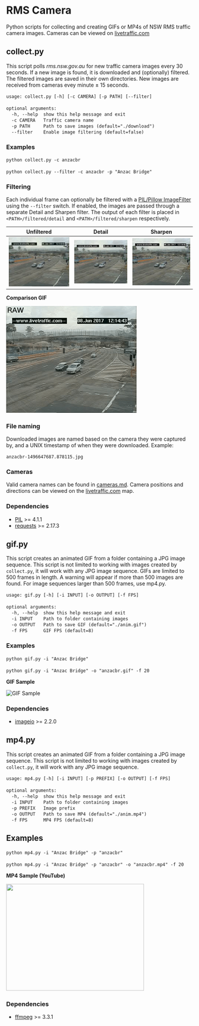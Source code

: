 # RMS Camera
Python scripts for collecting and creating GIFs or MP4s of NSW RMS traffic camera images. Cameras can be viewed on [livetraffic.com](https://www.livetraffic.com/desktop.html#cameraview)


## collect.py
This script polls _rms.nsw.gov.au_ for new traffic camera images every 30 seconds. If a new image is found, it is downloaded and (optionally) filtered. The filtered images are saved in their own directories. New images are received from cameras evey minute ± 15 seconds.

```
usage: collect.py [-h] [-c CAMERA] [-p PATH] [--filter]

optional arguments:
  -h, --help  show this help message and exit
  -c CAMERA   Traffic camera name
  -p PATH     Path to save images (default="./download")
  --filter    Enable image filtering (default=false)
```


### Examples
```
python collect.py -c anzacbr

python collect.py --filter -c anzacbr -p "Anzac Bridge"
```

### Filtering
Each individual frame can optionally be filtered with a [PIL/Pillow ImageFilter](http://pillow.readthedocs.io/en/3.4.x/reference/ImageFilter.html) using the `--filter` switch. If enabled, the images are passed through a separate Detail and Sharpen filter. The output of each filter is placed in `<PATH>/filtered/detail` and `<PATH>/filtered/sharpen` respectively.

Unfiltered | Detail | Sharpen
-----------| ------ | -------
![Unfiltered](images/raw.jpg) | ![Detail](images/detail.jpg) | ![Sharpen](images/sharpen.jpg)

**Comparison GIF**

![Comparison](images/comparison.gif)


### File naming
Downloaded images are named based on the camera they were captured by, and a UNIX timestamp of when they were downloaded. Example:
```
anzacbr-1496647687.878115.jpg
```


### Cameras
Valid camera names can be found in [cameras.md](cameras.md). Camera positions and directions can be viewed on the [livetraffic.com](https://www.livetraffic.com/desktop.html) map.


### Dependencies
 - [PIL](https://pypi.python.org/pypi/Pillow) >= 4.1.1
 - [requests](https://pypi.python.org/pypi/requests) >= 2.17.3



## gif.py
This script creates an animated GIF from a folder containing a JPG image sequence. This script is not limited to working with images created by `collect.py`, it will work with any JPG image sequence. GIFs are limited to 500 frames in length. A warning will appear if more than 500 images are found. For image sequences larger than 500 frames, use mp4.py.

```
usage: gif.py [-h] [-i INPUT] [-o OUTPUT] [-f FPS]

optional arguments:
  -h, --help  show this help message and exit
  -i INPUT    Path to folder containing images
  -o OUTPUT   Path to save GIF (default="./anim.gif")
  -f FPS      GIF FPS (default=8)
```


### Examples
```
python gif.py -i "Anzac Bridge"

python gif.py -i "Anzac Bridge" -o "anzacbr.gif" -f 20
```

**GIF Sample**

![GIF Sample](images/sample.gif)


### Dependencies
 - [imageio](https://pypi.python.org/pypi/imageio) >= 2.2.0



## mp4.py
This script creates an animated GIF from a folder containing a JPG image sequence. This script is not limited to working with images created by `collect.py`, it will work with any JPG image sequence. 

```
usage: mp4.py [-h] [-i INPUT] [-p PREFIX] [-o OUTPUT] [-f FPS]

optional arguments:
  -h, --help  show this help message and exit
  -i INPUT    Path to folder containing images
  -p PREFIX   Image prefix
  -o OUTPUT   Path to save MP4 (default="./anim.mp4")
  -f FPS      MP4 FPS (default=8)

```


## Examples
```
python mp4.py -i "Anzac Bridge" -p "anzacbr"

python mp4.py -i "Anzac Bridge" -p "anzacbr" -o "anzacbr.mp4" -f 20
```

**MP4 Sample (YouTube)**

[<img src="http://img.youtube.com/vi/9KjFxJtwjWA/0.jpg" width="372" height="288"/>](https://www.youtube.com/watch?v=9KjFxJtwjWA)


### Dependencies
 - [ffmpeg](https://ffmpeg.org) >= 3.3.1
